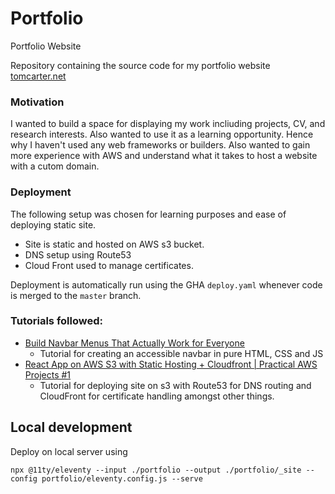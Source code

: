 # Portfolio
Portfolio Website

Repository containing the source code for my portfolio website [tomcarter.net](https://tomcarter.net)

### Motivation

I wanted to build a space for displaying my work incliuding projects, CV, and research interests. 
Also wanted to use it as a learning opportunity. Hence why I haven't used any web frameworks or builders. 
Also wanted to gain more experience with AWS and understand what it takes to host a website with a cutom domain. 

### Deployment

The following setup was chosen for learning purposes and ease of deploying static site. 

- Site is static and hosted on AWS s3 bucket.
- DNS setup using Route53
- Cloud Front used to manage certificates. 

Deployment is automatically run using the GHA `deploy.yaml` whenever code is merged to the `master` branch. 

### Tutorials followed:
- [Build Navbar Menus That Actually Work for Everyone](https://www.youtube.com/watch?v=m7YDWNz65iI&t=566s&ab_channel=Coding2GO)
  - Tutorial for creating an accessible navbar in pure HTML, CSS and JS
- [React App on AWS S3 with Static Hosting + Cloudfront | Practical AWS Projects #1](https://www.youtube.com/watch?v=mls8tiiI3uc&ab_channel=BeABetterDev)
  - Tutorial for deploying site on s3 with Route53 for DNS routing and CloudFront for certificate handling amongst other things. 

## Local development 
Deploy on local server using 
```commandline
npx @11ty/eleventy --input ./portfolio --output ./portfolio/_site --config portfolio/eleventy.config.js --serve
```